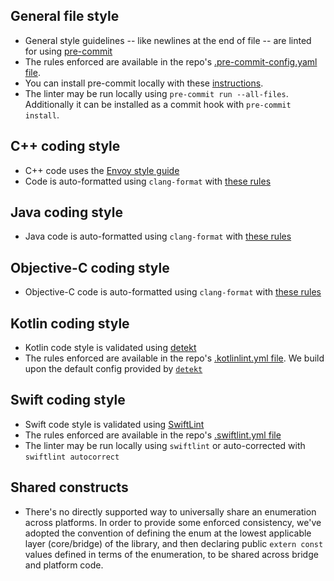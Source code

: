 ## General file style

- General style guidelines -- like newlines at the end of file -- are linted
for using [pre-commit](https://pre-commit.com/)
- The rules enforced are available in the
repo's [.pre-commit-config.yaml file](.pre-commit-config.yaml).
- You can install pre-commit locally with these [instructions](https://pre-commit.com/#install).
- The linter may be run locally using `pre-commit run --all-files`.
Additionally it can be installed as a commit hook with `pre-commit install`.

## C++ coding style

- C++ code uses the [Envoy style guide](https://github.com/envoyproxy/envoy/blob/master/STYLE.md)
- Code is auto-formatted using `clang-format` with [these rules](./.clang-format)

## Java coding style

- Java code is auto-formatted using `clang-format` with [these rules](./.clang-format)

## Objective-C coding style

- Objective-C code is auto-formatted using `clang-format` with [these rules](./.clang-format)

## Kotlin coding style

- Kotlin code style is validated using
  [detekt](https://github.com/arturbosch/detekt)
- The rules enforced are available in the repo's [.kotlinlint.yml file](./.kotlinlint.yml).
  We build upon the default config provided by
  [`detekt`](https://github.com/arturbosch/detekt/blob/master/detekt-cli/src/main/resources/default-detekt-config.yml)

## Swift coding style

- Swift code style is validated using [SwiftLint](https://github.com/realm/swiftlint)
- The rules enforced are available in the repo's [.swiftlint.yml file](./.swiftlint.yml)
- The linter may be run locally using `swiftlint` or auto-corrected with `swiftlint autocorrect`

## Shared constructs

- There's no directly supported way to universally share an enumeration across platforms. In order
to provide some enforced consistency, we've adopted the convention of defining the enum at the
lowest applicable layer (core/bridge) of the library, and then declaring public `extern const`
values defined in terms of the enumeration, to be shared across bridge and platform code.
